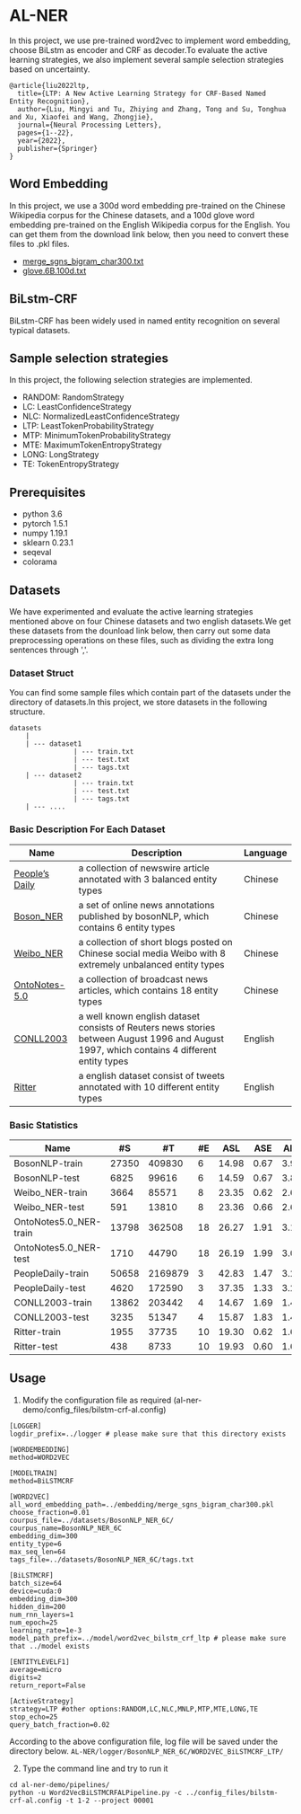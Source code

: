 # AL-NER

In this project, we use pre-trained word2vec to implement word embedding, choose BiLstm as encoder and CRF as decoder.To evaluate the active learning strategies, we also implement several sample selection strategies based on uncertainty.

```
@article{liu2022ltp,
  title={LTP: A New Active Learning Strategy for CRF-Based Named Entity Recognition},
  author={Liu, Mingyi and Tu, Zhiying and Zhang, Tong and Su, Tonghua and Xu, Xiaofei and Wang, Zhongjie},
  journal={Neural Processing Letters},
  pages={1--22},
  year={2022},
  publisher={Springer}
}
```

## Word Embedding

In this project, we use a 300d word embedding pre-trained on the Chinese Wikipedia corpus for the Chinese datasets, and a 100d glove word
embedding pre-trained on the English Wikipedia corpus for the English.
You can get them from the download link below, then you need to convert these files to .pkl files.
+ [merge_sgns_bigram_char300.txt](https://pan.baidu.com/s/14JP1gD7hcmsWdSpTvA3vKA?errmsg=Auth+Login+Sucess&errno=0&ssnerror=0&)
+ [glove.6B.100d.txt](http://212.129.155.247/embedding/glove.6B.100d.zip)

## BiLstm-CRF

BiLstm-CRF has been widely used in named entity recognition on several typical datasets.

## Sample selection strategies

In this project, the following selection strategies are implemented.

+ RANDOM: RandomStrategy
+ LC: LeastConfidenceStrategy
+ NLC: NormalizedLeastConfidenceStrategy
+ LTP: LeastTokenProbabilityStrategy
+ MTP: MinimumTokenProbabilityStrategy
+ MTE: MaximumTokenEntropyStrategy
+ LONG: LongStrategy
+ TE: TokenEntropyStrategy

## Prerequisites

* python 3.6
* pytorch 1.5.1
* numpy 1.19.1
* sklearn 0.23.1
* seqeval
* colorama


## Datasets

We have experimented and evaluate the active learning strategies mentioned above on four Chinese datasets and two english datasets.We get these datasets from the dounload link below, then carry out some data preprocessing operations on these files, such as dividing the extra long sentences through ','.

### Dataset Struct

You can find some sample files which contain part of the datasets under the directory of datasets.In this project, we store datasets in the following structure.

```
datasets
    |
    | --- dataset1
                | --- train.txt
                | --- test.txt
                | --- tags.txt
    | --- dataset2
                | --- train.txt
                | --- test.txt
                | --- tags.txt
    | --- ....
```

### Basic Description For Each Dataset

| Name                                                         | Description                                                  | Language |
| ------------------------------------------------------------ | ------------------------------------------------------------ | -------- |
| [People’s Daily](https://github.com/OYE93/Chinese-NLP-Corpus/tree/master/NER/People's%20Daily) | a collection of newswire article annotated with 3 balanced entity types | Chinese  |
| [Boson_NER](https://bosonnlp.com/resources/BosonNLP_NER_6C.zip) | a set of online news annotations published by bosonNLP, which contains 6 entity types | Chinese  |
| [Weibo_NER](https://github.com/OYE93/Chinese-NLP-Corpus/tree/master/NER/Weibo) | a collection of short blogs posted on Chinese social media Weibo with 8 extremely unbalanced entity types | Chinese  |
| [OntoNotes-5.0](https://catalog.ldc.upenn.edu/LDC2013T19)    | a collection of broadcast news articles, which contains 18 entity types | Chinese  |
| [CONLL2003](https://github.com/patverga/torch-ner-nlp-from-scratch/tree/master/data/conll2003/) | a well known english dataset consists of Reuters news stories between August 1996 and August 1997, which contains 4 different entity types | English  |
| [Ritter](https://github.com/aritter/twitter_nlp/blob/master/data/annotated/ner.txt) | a english dataset consist of tweets annotated with 10 different entity types | English  |

### Basic Statistics

| Name                   | #S     | #T      | #E   | ASL   | ASE  | AEL  | %PT   | %AC   | %DAC  |
| ---------------------- | ------ | ------- | ---- | ----- | ---- | ---- | ----- | ----- | ----- |
| BosonNLP-train         | 27350  | 409830  | 6    | 14.98 | 0.67 | 3.93 | 17.7% | 41.8% | 14.7% |
| BosonNLP-test          | 6825   | 99616   | 6    | 14.59 | 0.67 | 3.87 | 17.8% | 41.8% | 14.8% |
| Weibo_NER-train        | 3664   | 85571   | 8    | 23.35 | 0.62 | 2.60 | 6.9%  | 33.6% | 14.8% |
| Weibo_NER-test         | 591    | 13810   | 8    | 23.36 | 0.66 | 2.60 | 7.3%  | 36.3% | 17.7% |
| OntoNotes5.0_NER-train | 13798  | 362508  | 18   | 26.27 | 1.91 | 3.14 | 22.8% | 72.5% | 48.0% |
| OntoNotes5.0_NER-test  | 1710   | 44790   | 18   | 26.19 | 1.99 | 3.07 | 23.4% | 75.4% | 51.5% |
| PeopleDaily-train      | 50658  | 2169879 | 3    | 42.83 | 1.47 | 3.23 | 11.1% | 58.3% | 35.8% |
| PeopleDaily-test       | 4620   | 172590  | 3    | 37.35 | 1.33 | 3.25 | 11.6% | 54.4% | 29.1% |
| CONLL2003-train        | 13862  | 203442  | 4    | 14.67 | 1.69 | 1.44 | 16.7% | 79.9% | 44.2% |
| CONLL2003-test         | 3235   | 51347   | 4    | 15.87 | 1.83 | 1.44 | 16.7% | 80.4% | 48.8% |
| Ritter-train           | 1955   | 37735   | 10   | 19.30 | 0.62 | 1.65 | 5.3%  | 38.1% | 15.3% |
| Ritter-test            | 438    | 8733    | 10   | 19.93 | 0.60 | 1.62 | 4.9%  | 39.2% | 15.5% |


## Usage

1. Modify the configuration file as required (al-ner-demo/config_files/bilstm-crf-al.config)

```
[LOGGER]
logdir_prefix=../logger # please make sure that this directory exists

[WORDEMBEDDING]
method=WORD2VEC 

[MODELTRAIN]
method=BiLSTMCRF

[WORD2VEC]
all_word_embedding_path=../embedding/merge_sgns_bigram_char300.pkl
choose_fraction=0.01
courpus_file=../datasets/BosonNLP_NER_6C/
courpus_name=BosonNLP_NER_6C
embedding_dim=300
entity_type=6
max_seq_len=64
tags_file=../datasets/BosonNLP_NER_6C/tags.txt

[BiLSTMCRF]
batch_size=64
device=cuda:0
embedding_dim=300
hidden_dim=200
num_rnn_layers=1
num_epoch=25
learning_rate=1e-3
model_path_prefix=../model/word2vec_bilstm_crf_ltp # please make sure that ../model exists

[ENTITYLEVELF1]
average=micro
digits=2
return_report=False

[ActiveStrategy]
strategy=LTP #other options:RANDOM,LC,NLC,MNLP,MTP,MTE,LONG,TE
stop_echo=25
query_batch_fraction=0.02
```

According to the above configuration file, log file will be saved under the directory below.
`AL-NER/logger/BosonNLP_NER_6C/WORD2VEC_BiLSTMCRF_LTP/`

2. Type the command line and try to run it

```
cd al-ner-demo/pipelines/
python -u Word2VecBiLSTMCRFALPipeline.py -c ../config_files/bilstm-crf-al.config -t 1-2 --project 00001
```

